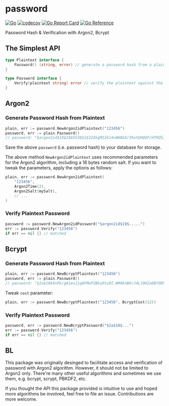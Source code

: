 # password

[![Go](https://github.com/ggicci/password/actions/workflows/go.yaml/badge.svg?branch=main)](https://github.com/ggicci/password/actions/workflows/go.yaml) [![codecov](https://codecov.io/gh/ggicci/password/branch/main/graph/badge.svg?token=RT61L9ngHj)](https://codecov.io/gh/ggicci/password) [![Go Report Card](https://goreportcard.com/badge/github.com/ggicci/password)](https://goreportcard.com/report/github.com/ggicci/password) [![Go Reference](https://pkg.go.dev/badge/github.com/ggicci/password.svg)](https://pkg.go.dev/github.com/ggicci/password)

Password Hash & Verification with Argon2, Bcrypt

## The Simplest API

```go
type Plaintext interface {
    Password() (string, error) // generate a password hash from a plaintext
}

type Password interface {
    Verify(plaintext string) error // verify the plaintext against the loaded password hash
}
```

## Argon2

### Generate Password Hash from Plaintext

```go
plain, err := password.NewArgon2idPlaintext("123456")
password, err := plain.Password()
// password: "$argon2id$19$2$65536$1$32$kgMI2k14vWHAbX/3hotUHQ$P/HTRZE/TuqeqJYWyDw4nhZFxBTPMIEydX291t31ZwI"
```

Save the above `password` (i.e. password hash) to your database for storage.

The above method `NewArgon2idPlaintext` uses recommended parameters for the Argon2 algorithm, including a 16 bytes random salt. If you want to tweak the parameters, apply the options as follows:

```go
plain, err := password.NewArgon2idPlaintext(
    "123456",
    Argon2Time(2),
    Argon2Salt(mySalt),
    // ...
)
```

### Verify Plaintext Password

```go
password := password.NewArgon2idPassword("$argon2id$19$.....")
err := password.Verify("123456")
if err == nil {} // matched
```

## Bcrypt

### Generate Password Hash from Plaintext

```go
plain, err := password.NewBcryptPlaintext("123456")
password, err := plain.Password()
// password: "$2a$10$4nPk/g81euJjqAFMoPIBkuOtu9I.WM4knB6rJ4Ll0HZa6BYODMskK"
```

Tweak `cost` parameter:

```go
plain, err := password.NewBcryptPlaintext("123456", BcryptCost(12))
```

### Verify Plaintext Password

```go
password, err := password.NewBcryptPassword("$2a$10$...")
err := password.Verify("123456")
if err == nil {} // matched
```

## BL

This package was originally desinged to facilitate access and verification of password with Argon2 algorithm. However, it should not be limited to Argon2 only. There're many other useful algorithms and sometimes we use them, e.g. bcrypt, scrypt, PBKDF2, etc.

If you thought the API this package provided is intuitive to use and hoped more algorithms be involved, feel free to file an issue. Contributions are more welcome.
